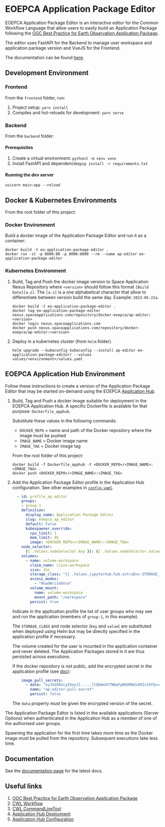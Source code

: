 # EOEPCA Application Package Editor

EOEPCA Application Package Editor is an interactive editor for the Common Workflow Language that allow users to easily 
build an Application Package following the 
[OGC Best Practice for Earth Observation Application Package](https://docs.ogc.org/bp/20-089r1.html).

The editor uses FastAPI for the Backend to manage user workspace and application package version and VueJS for the Frontend.

The documentation can be found [here](https://eoepca.readthedocs.io/projects/eo-app-package-editor/en/latest/).

## Development Environment

### Frontend

From the `frontend` folder, run:
1. Project setup: `yarn install`
2. Compiles and hot-reloads for development: `yarn serve`

### Backend

From the `backend` folder:

#### Prerequisites

1. Create a virtual environment: `python3 -m venv venv`
2. Install FastAPI and dependencies`pip install -r requirements.txt`

#### Running the dev server

```shell
uvicorn main:app --reload
```

## Docker & Kubernetes Environments

From the root folder of this project:

### Docker Environment

Build a docker image of the Application Package Editor and run it as a container:

```shell
docker build -t eo-application-package-editor .
docker run -it -p 8080:80 -p 8000:8000 --rm --name ap-editor eo-application-package-editor
```

### Kubernetes Environment

1. Build, Tag and Push the docker image version to Space Application Nexus Repository where `<version>` 
   should follow this format `[Build Date][a-z]`. The `[a-z]` is a one alphabetical character that allow to differentiate 
   between version build the same day. Example: `2023-05-22a`.

    ```shell
    docker build -t eo-application-package-editor .
    docker tag eo-application-package-editor nexus.spaceapplications.com/repository/docker-eoepca/ap-editor:<version>
    docker login nexus.spaceapplications.com
    docker push nexus.spaceapplications.com/repository/docker-eoepca/ap-editor:<version>
    ```

2. Deploy in a kubernetes cluster (from `helm` folder).
    ```shell
    helm upgrade --kubeconfig kubeconfig --install ap-editor eo-application-package-editor/ --values values/<environment>/values.yaml
    ```

## EOEPCA Application Hub Environment

Follow these instructions to create a version of the Application Package Editor
that may be started on-demand using the EOEPCA
[Application Hub](https://deployment-guide.docs.eoepca.org/v1.4/eoepca/application-hub/).

1. Build, Tag and Push a docker image suitable for deployment in the EOEPCA
   Application Hub.
   A specific Dockerfile is available for that purpose: `Dockerfile_apphub`.

   Substitute these values in the following commands:

   - `DOCKER_REPO` = name and path of the Docker repository where the image must be pushed
   - `IMAGE_NAME` = Docker image name
   - `IMAGE_TAG` = Docker image tag

    From the root folder of this project:

    ```shell
    docker build -f Dockerfile_apphub -t <DOCKER_REPO>/<IMAGE_NAME>:<IMAGE_TAG> .
    docker push <DOCKER_REPO>/<IMAGE_NAME>:<IMAGE_TAG>
    ```

2. Add the Application Package Editor profile in the Application Hub configuration.
   See other examples in [`config.yaml`](https://github.com/EOEPCA/helm-charts/blob/main/charts/application-hub/files/hub/config.yml).

    ```yaml
      - id: profile_ap_editor
        groups:
        - group-1
        definition:
          display_name: Application Package Editor
          slug: eoepca_ap_editor
          default: False
          kubespawner_override:
            cpu_limit: 1
            mem_limit: 4G
            image: <DOCKER_REPO>/<IMAGE_NAME>:<IMAGE_TAG>
        node_selector:
          {{ .Values.nodeSelector.key }}: {{ .Values.nodeSelector.value }}
        volumes:
          - name: volume-workspace
            claim_name: claim-workspace
            size: 1Gi
            storage_class: "{{ .Values.jupyterhub.hub.extraEnv.STORAGE_CLASS }}"
            access_modes:
              - "ReadWriteOnce"
            volume_mount:
              name: volume-workspace
              mount_path: "/workspace"
            persist: true
    ```

    Indicate in the application profile the list of user groups who may see and run
    the application (members of `group-1`, in this example).

    The `STORAGE_CLASS` and node selector (`key` and `value`) are substituted when deployed
    using Helm but may be directly specified in the application profile if necessary.

    The volume created for the user is mounted in the application container and never
    deleted. The Application Packages stored in it are thus persisted across executions.

    If the docker repository is not public, add the encrypted secret in the
    application profile (see [doc](https://eoepca.github.io/application-hub-context/configuration/#image-pull-secrets)):

    ```yaml
        image_pull_secrets:
          - data: "eyJhdXRocyI6eyJ[.....]lObWxOYTNWaFpWbDRNdz09In19fQ=="
            name: "ap-editor-pull-secret"
            persist: false
    ```

    The `data` property must be given the encrypted version of the secret.

The Application Package Editor is listed in the available applications (Server Options)
when authenticated in the Application Hub as a member of one of the authorised user groups.

Spawning the application for the first time takes more time as the Docker image must be
pulled from the repository. Subsequent executions take less time.

## Documentation

See the [documentation page](https://eoepca.readthedocs.io/projects/eo-app-package-editor/en/latest/) for the latest docs.

## Useful links

1. [OGC Best Practice for Earth Observation Application Package](https://docs.ogc.org/bp/20-089r1.html)
2. [CWL Workflow](https://www.commonwl.org/v1.0/Workflow.html)
3. [CWL CommandLineTool](https://www.commonwl.org/v1.0/CommandLineTool.html)
4. [Application Hub Deployment](https://deployment-guide.docs.eoepca.org/v1.4/eoepca/application-hub)
5. [Application Hub Configuration](https://eoepca.github.io/application-hub-context/configuration/)